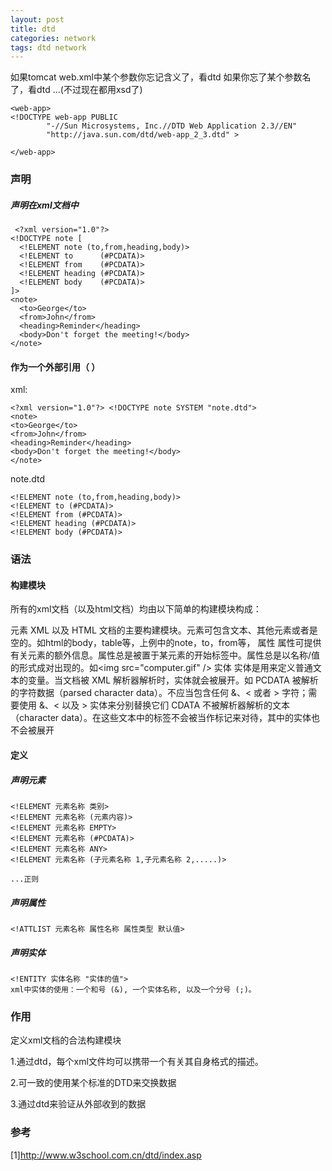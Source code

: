 ```yaml
---
layout: post
title: dtd
categories: network
tags: dtd network
---
```


如果tomcat web.xml中某个参数你忘记含义了，看dtd
如果你忘了某个参数名了，看dtd
...(不过现在都用xsd了)

    <web-app>
    <!DOCTYPE web-app PUBLIC
            "-//Sun Microsystems, Inc.//DTD Web Application 2.3//EN"
            "http://java.sun.com/dtd/web-app_2_3.dtd" >

    </web-app>

### 声明
##### 声明在xml文档中

     <?xml version="1.0"?>
    <!DOCTYPE note [
      <!ELEMENT note (to,from,heading,body)>
      <!ELEMENT to      (#PCDATA)>
      <!ELEMENT from    (#PCDATA)>
      <!ELEMENT heading (#PCDATA)>
      <!ELEMENT body    (#PCDATA)>
    ]>
    <note>
      <to>George</to>
      <from>John</from>
      <heading>Reminder</heading>
      <body>Don't forget the meeting!</body>
    </note>

#### 作为一个外部引用（<!DOCTYPE 根元素 SYSTEM "文件名"> ）
xml:

    <?xml version="1.0"?> <!DOCTYPE note SYSTEM "note.dtd">
    <note>
    <to>George</to>
    <from>John</from>
    <heading>Reminder</heading>
    <body>Don't forget the meeting!</body>
    </note>

note.dtd

    <!ELEMENT note (to,from,heading,body)>
    <!ELEMENT to (#PCDATA)>
    <!ELEMENT from (#PCDATA)>
    <!ELEMENT heading (#PCDATA)>
    <!ELEMENT body (#PCDATA)>

### 语法
#### 构建模块
所有的xml文档（以及html文档）均由以下简单的构建模块构成：

元素   XML 以及 HTML 文档的主要构建模块。元素可包含文本、其他元素或者是空的。如html的body，table等，上例中的note，to，from等，
属性   属性可提供有关元素的额外信息。属性总是被置于某元素的开始标签中。属性总是以名称/值的形式成对出现的。如\<img src="computer.gif" /\>
实体   实体是用来定义普通文本的变量。当文档被 XML 解析器解析时，实体就会被展开。如
PCDATA  被解析的字符数据（parsed character data）。不应当包含任何 &、< 或者 > 字符；需要使用 &、< 以及 > 实体来分别替换它们
CDATA  不被解析器解析的文本（character data）。在这些文本中的标签不会被当作标记来对待，其中的实体也不会被展开

#### 定义
##### 声明元素

    <!ELEMENT 元素名称 类别>
    <!ELEMENT 元素名称 (元素内容)>
    <!ELEMENT 元素名称 EMPTY>
    <!ELEMENT 元素名称 (#PCDATA)>
    <!ELEMENT 元素名称 ANY>
    <!ELEMENT 元素名称 (子元素名称 1,子元素名称 2,.....)>

    ...正则

##### 声明属性

    <!ATTLIST 元素名称 属性名称 属性类型 默认值>

##### 声明实体

    <!ENTITY 实体名称 "实体的值">
    xml中实体的使用：一个和号 (&), 一个实体名称, 以及一个分号 (;)。

### 作用
定义xml文档的合法构建模块

1.通过dtd，每个xml文件均可以携带一个有关其自身格式的描述。

2.可一致的使用某个标准的DTD来交换数据

3.通过dtd来验证从外部收到的数据

### 参考
[1]<http://www.w3school.com.cn/dtd/index.asp>